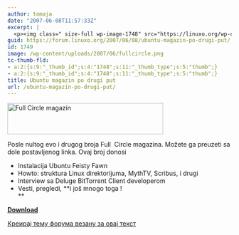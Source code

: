 ```yaml
---
author: tomaja
date: "2007-06-08T11:57:33Z"
excerpt: |
  <p><img class=" size-full wp-image-1748" src="https://linuxo.org/wp-content/uploads/2007/06/fullcircle.png" alt="Full Circle magazin " title="Ubuntu magazin" width="350" height="70" /> </p><p>Posle nultog evo i drugog broja Full&nbsp; Circle magazina. Možete ga preuzeti sa dole postavljenog linka. Ovaj broj donosi&nbsp;  </p><ul><li>Instalacija Ubuntu Feisty Fawn</li><li>Howto: struktura Linux direktorijuma, MythTV, Scribus, i drugi</li><li>Interview sa Deluge BitTorrent Client developerom</li><li>Vesti, pregledi, <strong>i jo&scaron; mnogo toga !<br /></strong></li></ul> <a href="http://fullcirclemagazine.org/?page_id=19"><strong>Download</strong></a>
guid: https://forum.linuxo.org/2007/06/08/ubuntu-magazin-po-drugi-put/
id: 1749
image: /wp-content/uploads/2007/06/fullcircle.png
tc-thumb-fld:
- a:2:{s:9:"_thumb_id";s:4:"1748";s:11:"_thumb_type";s:5:"thumb";}
- a:2:{s:9:"_thumb_id";s:4:"1748";s:11:"_thumb_type";s:5:"thumb";}
title: Ubuntu magazin po drugi put
url: /ubuntu-magazin-po-drugi-put/
---
```

<img class=" size-full wp-image-1748" src="https://linuxo.org/wp-content/uploads/2007/06/fullcircle.png" alt="Full Circle magazin " title="Ubuntu magazin" width="350" height="70" srcset="https://linuxo.org/wp-content/uploads/2007/06/fullcircle.png 350w, https://linuxo.org/wp-content/uploads/2007/06/fullcircle-300x60.png 300w" sizes="(max-width: 350px) 100vw, 350px" /> 

Posle nultog evo i drugog broja Full&nbsp; Circle magazina. Možete ga preuzeti sa dole postavljenog linka. Ovaj broj donosi&nbsp; 

  * Instalacija Ubuntu Feisty Fawn
  * Howto: struktura Linux direktorijuma, MythTV, Scribus, i drugi
  * Interview sa Deluge BitTorrent Client developerom
  * Vesti, pregledi, **i jo&scaron; mnogo toga !  
** 

[**Download**](http://fullcirclemagazine.org/?page_id=19)  
<!--break-->

[Креирај тему форума везану за овај текст](https://linuxo.org/nova-tema-na-forumu/?se_pid=1749)